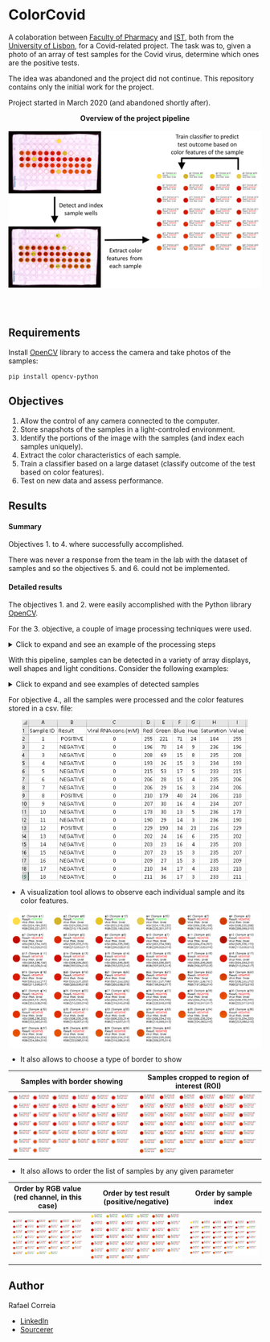 # ColorCovid
A colaboration between [Faculty of Pharmacy](https://www.ulisboa.pt/en/unidade-organica/faculty-pharmacy) and [IST](http://tecnico.ulisboa.pt/), both from the [University of Lisbon](https://www.ulisboa.pt/), for a Covid-related project.
The task was to, given a photo of an array of test samples for the Covid virus, determine which ones are the positive tests.

The idea was abandoned and the project did not continue.
This repository contains only the initial work for the project.

Project started in March 2020 (and abandoned shortly after).

<p align="center">
	<b>Overview of the project pipeline</b><br><br>
	<img align="center" src="/pre-processing/overview.png"/>
</p>
<br><br>

## Requirements

Install [OpenCV](https://docs.opencv.org/master/index.html) library to access the camera and take photos of the samples:
```
pip install opencv-python
```

## Objectives

1. Allow the control of any camera connected to the computer.
2. Store snapshots of the samples in a light-controled environment.
3. Identify the portions of the image with the samples (and index each samples uniquely).
4. Extract the color characteristics of each sample.
5. Train a classifier based on a large dataset (classify outcome of the test based on color features).
6. Test on new data and assess performance.

## Results

#### Summary

Objectives 1. to 4. where successfully accomplished.

There was never a response from the team in the lab with the dataset of samples and so the objectives 5. and 6. could not be implemented.


#### Detailed results

The objectives 1. and 2. were easily accomplished with the Python library [OpenCV](https://docs.opencv.org/master/index.html).

For the 3. objective, a couple of image processing techniques were used.

<details>
  <summary>Click to expand and see an example of the processing steps</summary>

Click on the images to see a zoomed version on a new page.

| | |
:----:|:------:
Original screenshot<br><img src="/pre-processing/image_processing_0_original.PNG" width="350"/> | **Step 1** First, detect the background <br> <img src="/pre-processing/image_processing_1_background_detection.PNG" width="350"/>
**Step 2** Use a high saturation threshold to broadly detect the wells<br> <img src="/pre-processing/image_processing_2_high_saturation_threshold.PNG" width="350"/> | **Step 3** Remove the background <br> <img src="/pre-processing/image_processing_3_background_removal.PNG" width="350"/>
**Step 4** Use an Euclidean distance mask <br> <img src="/pre-processing/image_processing_4_euclidean_distance.PNG" width="350"/> | **Step 5** Apply watershed and show markers <br> <img src="/pre-processing/image_processing_5_marker_by_watershedPNG.PNG" width="350"/>

</details>

With this pipeline, samples can be detected in a variety of array displays, well shapes and light conditions. Consider the following examples:

<details>
  <summary>Click to expand and see examples of detected samples</summary>

Click on the images to see a zoomed version on a new page.

| original screenshot | Samples detected |
:----:|:------:
<img src="/tests/tests1.PNG" width="350"/> | <img src="/tests/results1.PNG" width="350"/>
<img src="/tests/tests2.PNG" width="350"/> | <img src="/tests/results2.PNG" width="350"/>
<img src="/tests/tests3.PNG" width="350"/> | <img src="/tests/results3.PNG" width="350"/>
<img src="/tests/tests4.PNG" width="350"/> | <img src="/tests/results4.PNG" width="350"/>

</details>

For objective 4., all the samples were processed and the color features stored in a csv. file:

<p align="center">
	<img align="center" src="/samples_visualization/case2_CSV_file.PNG" width="450"/>
</p>

* A visualization tool allows to observe each individual sample and its color features.

<p align="center">
	<img align="center" src="/samples_visualization/case2_full_data.PNG" width="750"/>
</p>

* It also allows to choose a type of border to show

| Samples with border showing | Samples cropped to region of interest (ROI) |
:----:|:------:
<img align="center" src="/samples_visualization/case1_sorted_hue_value-broader_view_of_sample.PNG" width="375"/> | <img align="center" src="/samples_visualization/case1_sorted_by_hue.PNG" width="375"/>

 
* It also allows to order the list of samples by any given parameter

| **Order by RGB value**<br>(red channel, in this case) | **Order by test result**<br>(positive/negative) | **Order by sample index** |
:----:|:------:|:----:
<img align="center" src="/samples_visualization/case2_sorted_by_red_value.PNG" width="250"/> | <img align="center" src="/samples_visualization/case2_sorted_by_result.PNG" width="250"/> | <img align="center" src="/samples_visualization/case2_sorted_by_sample_index.PNG" width="250"/>

 
 ## Author
 
 Rafael Correia
 
* [LinkedIn](https://www.linkedin.com/in/joserafaelcorreia/)
* [Sourcerer](https://sourcerer.io/leafarcoder)
